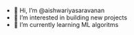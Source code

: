 - 👋 Hi, I’m @aishwariyasaravanan
- 👀 I’m interested in building new projects
- 🌱 I’m currently learning ML algoritms

<!---
aishwariyasaravanan/aishwariyasaravanan is a ✨ special ✨ repository because its `README.md` (this file) appears on your GitHub profile.
You can click the Preview link to take a look at your changes.
--->
